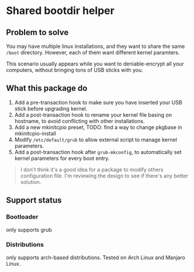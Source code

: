 # Shared bootdir helper

## Problem to solve

You may have multiple linux installations, and they want to share the same `/boot` directory. 
However, each of them want different kernel paramters. 

This scenario usually appears while you want to deniable-encrypt all your computers, without 
bringing tons of USB sticks with you. 

## What this package do

1. Add a pre-transaction hook to make sure you have inserted your USB stick before upgrading kernel. 
2. Add a post-transaction hook to rename your kernel file basing on hostname, to avoid conflicting with other installations. 
3. Add a new mkinitcpio preset, TODO: find a way to change pkgbase in mkinitcpio-install
4. Modify `/etc/default/grub` to allow external script to manage kernel parameters. 
5. Add a post-transaction hook after `grub-mkconfig`, to automatically set kernel parameters for every boot entry. 

> I don't think it's a good idea for a package to modify others configuration file. I'm reviewing the design to see if there's any better solution. 

## Support status

### Bootloader

only supports grub

### Distributions

only supports arch-based distributions. Tested on Arch Linux and Manjaro Linux. 

